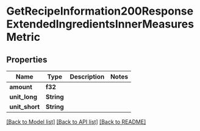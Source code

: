 # GetRecipeInformation200ResponseExtendedIngredientsInnerMeasuresMetric

## Properties

Name | Type | Description | Notes
------------ | ------------- | ------------- | -------------
**amount** | **f32** |  | 
**unit_long** | **String** |  | 
**unit_short** | **String** |  | 

[[Back to Model list]](../README.md#documentation-for-models) [[Back to API list]](../README.md#documentation-for-api-endpoints) [[Back to README]](../README.md)



